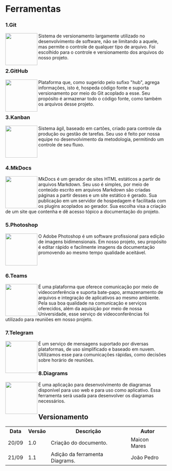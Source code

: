 <h1>Ferramentas</h1>


<h3>1.Git</h3>
<p>
    <img align="left" width="100px" height="100px" src="https://git-scm.com/images/logos/downloads/Git-Icon-1788C.png"/>
    Sistema de versionamento largamente utilizado no desenvolvimento de software, não se limitando a aquele, mas permite o controle de qualquer tipo de arquivo. Foi escolhido para o controle e versionamento dos arquivos do nosso projeto.
</p>


<h3>2.GitHub</h3>
<p>
    <img align="left" width="100px" height="100px" src="https://github.githubassets.com/images/modules/logos_page/GitHub-Mark.png"/>
    Plataforma que, como sugerido pelo sufixo "hub", agrega informações, isto é, hospeda código fonte e suporta versionamento por meio do Git acoplado a esse. Seu propósito é armazenar todo o código fonte, como também os arquivos desse projeto.
</p>


<h3>3.Kanban</h3>
<p>
    <img align="left" width="100px" height="100px" src="https://media-exp1.licdn.com/dms/image/C560BAQHGQSPllVQbsg/company-logo_200_200/0?e=2159024400&v=beta&t=zS00X9Rg1D8tJlp3LnRl39YPxWCF6UT4gfcZPaG-YzA"/>
    Sistema ágil, baseado em cartões, criado para controle da produção ou gestão de tarefas. Seu uso é feito por nossa equipe no desenvolvimento da metodologia, permitindo um controle de seu fluxo.
</p>

<br>
<h3>4.MkDocs</h3>
<p>
    <img align="left" width="100px" height="100px" src="https://dashboard.snapcraft.io/site_media/appmedia/2019/12/61556938-3c337400-aa63-11e9-9ec1-a3ba5643a1a6.png"/>
    MkDocs é um gerador de sites HTML estáticos a partir de arquivos Markdown. Seu uso é simples, por meio de conteúdo escrito em arquivos Markdown são criadas páginas a partir desses e um site estático é gerado. Sua publicação em um servidor de hospedagem é facilitada com os plugins acoplados ao gerador. Sua escolha visa a criação de um site que contenha e dê acesso tópico a documentação do projeto.
</p>


<h3>5.Photoshop</h3>
<p>
    <img align="left" width="100px" height="100px" src="https://upload.wikimedia.org/wikipedia/commons/2/20/Photoshop_CC_icon.png"/>
    O Adobe Photoshop é um software profissional para edição de imagens bidimensionais. Em nosso projeto, seu propósito é editar rápido e facilmente imagens da documentação promovendo ao mesmo tempo qualidade aceitável.
</p>

<br>
<h3>6.Teams</h3>
<p>
    <img align="left" width="100px" height="100px" src="https://upload.wikimedia.org/wikipedia/commons/thumb/c/c9/Microsoft_Office_Teams_%282018%E2%80%93present%29.svg/1101px-Microsoft_Office_Teams_%282018%E2%80%93present%29.svg.png"/>
    É uma plataforma que oferece comunicação por meio de vídeoconferência e suporta bate-papo, armazenamento de arquivos e integração de aplicativos ao mesmo ambiente. Pela sua boa qualidade na comunicação e serviços oferecidos, além da aquisição por meio de nossa Universidade, esse serviço de vídeoconferências foi utilizado para reuniões em nosso projeto.
</p>    


<h3>7.Telegram</h3>
<p>
    <img align="left" width="100px" height="100px" src="https://banner2.cleanpng.com/20190621/xra/kisspng-telegram-portable-network-graphics-scalable-vector-hd-telegram-telegram-logo-png-free-unlimited-d-5d0d894e836ee2.1879891415611682065384.jpg"/>
    É um serviço de mensagens suportado por diversas plataformas, de uso simplificado e baseado em nuvem. Utilizamos esse para comunicações rápidas, como decisões sobre horário de reuniões.
</p>

<h3>8.Diagrams</h3>
<p>
    <img align="left" width="100px" height="100px" src="https://drawio-app.com/wp-content/uploads/2020/04/draw.io_logo_symbol_250x250.png"/>
    É uma aplicação para desenvolvimento de diagramas disponível para uso web e para uso como aplicativo. Essa ferramenta será usada para desenvolver os diagramas necessários.
</p>

## Versionamento
<table>
  <tr>
    <th>Data</th>
    <th>Versão</th>
    <th>Descrição</th>
    <th>Autor</th>
  </tr>
  <tr>
    <td>20/09</td>
    <td>1.0</td>
    <td>Criação do documento.</td>
    <td>Maicon Mares</td>
  </tr>
  <tr>
    <td>21/09</td>
    <td>1.1</td>
    <td>Adição da ferramenta Diagrams.</td>
    <td>João Pedro</td>
  </tr>
</table>